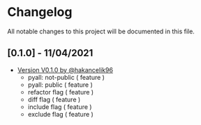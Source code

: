 # Changelog

All notable changes to this project will be documented in this file.

## [0.1.0] - 11/04/2021

- [Version V0.1.0 by @hakancelik96](https://github.com/hakancelik96/pyall/pull/1)
  - pyall: not-public ( feature )
  - pyall: public ( feature )
  - refactor flag ( feature )
  - diff flag ( feature )
  - include flag ( feature )
  - exclude flag ( feature )
